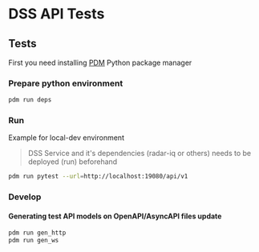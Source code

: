 # DSS API Tests

## Tests
First you need installing [PDM](https://pdm-project.org/en/latest/#other-installation-methods) Python package manager
### Prepare python environment
```bash
pdm run deps
```

### Run
Example for local-dev environment
> DSS Service and it's dependencies (radar-iq or others) needs to be deployed (run) beforehand
```bash
pdm run pytest --url=http://localhost:19080/api/v1
```

### Develop
#### Generating test API models on OpenAPI/AsyncAPI files update
```bash
pdm run gen_http
pdm run gen_ws
```

[//]: # (#### Coverage test )

[//]: # (```bash)

[//]: # (devspace build)

[//]: # (devspace run-pipeline cov-test)

[//]: # (```)

[//]: # ()
[//]: # (#### Update tests dependencies lock)

[//]: # (```bash)

[//]: # (pdm run lock)

[//]: # (```)
